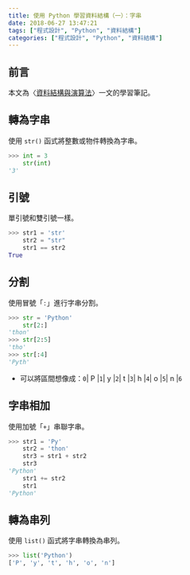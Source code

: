 ```yaml
---
title: 使用 Python 學習資料結構（一）：字串
date: 2018-06-27 13:47:21
tags: ["程式設計", "Python", "資料結構"]
categories: ["程式設計", "Python", "資料結構"]
---
```


## 前言

本文為〈[資料結構與演算法](https://legacy.gitbook.com/book/yuanbin/algorithm/details/zh-tw)〉一文的學習筆記。

## 轉為字串

使用 `str()` 函式將整數或物件轉換為字串。

```py
>>> int = 3
    str(int)
'3'
```

## 引號

單引號和雙引號一樣。

```py
>>> str1 = 'str'
    str2 = "str"
    str1 == str2
True
```

## 分割

使用冒號「`:`」進行字串分割。

```py
>>> str = 'Python'
    str[2:]
'thon'
>>> str[2:5]
'tho'
>>> str[:4]
'Pyth'
```

- 可以將區間想像成：`0`| P |`1`| y |`2`| t |`3`| h |`4`| o |`5`| n |`6`

## 字串相加

使用加號「`+`」串聯字串。

```py
>>> str1 = 'Py'
    str2 = 'thon'
    str3 = str1 + str2
    str3
'Python'
    str1 += str2
    str1
'Python'
```

## 轉為串列

使用 `list()` 函式將字串轉換為串列。

```py
>>> list('Python')
['P', 'y', 't', 'h', 'o', 'n']
```
